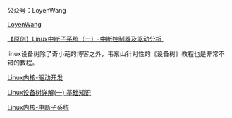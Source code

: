 公众号：LoyenWang

[LoyenWang](https://www.cnblogs.com/LoyenWang/)

[]()

[]()



[【原创】Linux中断子系统（一）-中断控制器及驱动分析 ](https://www.cnblogs.com/LoyenWang/p/12996812.html)

[]()

[]()

[]()

[]()

[]()


linux设备树除了奇小葩的博客之外，韦东山针对性的《设备树》教程也是非常不错的教程。

[Linux内核-驱动开发](https://blog.csdn.net/u012294613/category_11449931.html)

[Linux设备树详解(一) 基础知识](https://blog.csdn.net/u012294613/article/details/128508285)



[Linux内核-中断子系统](https://blog.csdn.net/u012294613/category_11730700.html)

[]()

[]()

[]()

[]()


